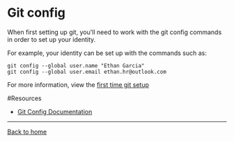 
# Git config

When first setting up git, you'll need to work with the git config commands in order to set up your identity.

For example, your identity can be set up with the commands such as:

```
git config --global user.name "Ethan Garcia"
git config --global user.email ethan.hr@outlook.com
```

For more information, view the [first time git setup](https://git-scm.com/book/en/v2/Getting-Started-First-Time-Git-Setup)

#Resources

- [Git Config Documentation](https://git-scm.com/docs/git-config)

---

[Back to home](../README.md)